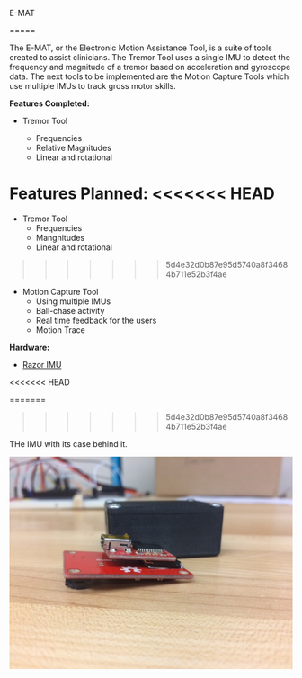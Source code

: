 E-MAT

=====


The E-MAT, or the Electronic Motion Assistance Tool, is a suite of tools created to assist clinicians. The Tremor Tool uses a single IMU to detect the frequency and magnitude of a tremor based on acceleration and gyroscope data. The next tools to be implemented are the Motion Capture Tools which use multiple IMUs to track gross motor skills.

**Features Completed:**
* Tremor Tool

  * Frequencies
  * Relative Magnitudes
  * Linear and rotational


**Features Planned:**
<<<<<<< HEAD
=======
* Tremor Tool
  * Frequencies
  * Mangnitudes
  * Linear and rotational
>>>>>>> 5d4e32d0b87e95d5740a8f34684b711e52b3f4ae

* Motion Capture Tool
  * Using multiple IMUs
  * Ball-chase activity
  * Real time feedback for the users
  * Motion Trace

**Hardware:**
*  [Razor IMU](https://www.sparkfun.com/products/10736)

<<<<<<< HEAD

=======
>>>>>>> 5d4e32d0b87e95d5740a8f34684b711e52b3f4ae

THe IMU with its case behind it.

![Hardware](/Photos/hardware.JPG?raw=true)
